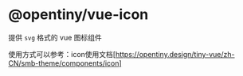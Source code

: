 # @opentiny/vue-icon

提供 `svg` 格式的 vue 图标组件

使用方式可以参考：icon使用文档[https://opentiny.design/tiny-vue/zh-CN/smb-theme/components/icon]
